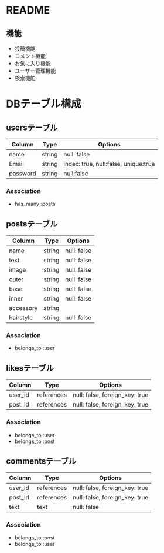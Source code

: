 # README

## 機能
- 投稿機能
- コメント機能
- お気に入り機能
- ユーザー管理機能
- 検索機能


# DBテーブル構成

## usersテーブル

|Column|Type|Options|
|------|----|-------|
|name|string|null: false|
|Email|string|index: true, null:false, unique:true|
|password|string|null:false|

### Association
- has_many :posts

## postsテーブル

|Column|Type|Options|
|------|----|-------|
|name|string|null: false|
|text|string|null: false|
|image|string|null: false|
|outer|string|null: false|
|base|string|null: false|
|inner|string|null: false|
|accessory|string||
|hairstyle|string|null: false|

### Association
- belongs_to :user

## likesテーブル

|Column|Type|Options|
|------|----|-------|
|user_id|references|null: false, foreign_key: true|
|post_id|references|null: false, foreign_key: true|

### Association
- belongs_to :user
- belongs_to :post

## commentsテーブル

|Column|Type|Options|
|------|----|-------|
|user_id|references|null: false, foreign_key: true|
|post_id|references|null: false, foreign_key: true|
|text|text|null: false|

### Association
- belongs_to :post
- belongs_to :user